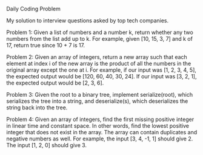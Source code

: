 Daily Coding Problem

My solution to interview questions asked by top tech companies.

Problem 1:
Given a list of numbers and a number k, return whether any two numbers from the list add up to k.
For example, given [10, 15, 3, 7] and k of 17, return true since 10 + 7 is 17.

Problem 2:
Given an array of integers, return a new array such that each element at index i of the new array is the product of 
all the numbers in the original array except the one at i.
For example, if our input was [1, 2, 3, 4, 5], the expected output would be [120, 60, 40, 30, 24]. 
If our input was [3, 2, 1], the expected output would be [2, 3, 6].

Problem 3:
Given the root to a binary tree, implement serialize(root), which serializes the tree into a string, and deserialize(s), 
which deserializes the string back into the tree.

Problem 4:
Given an array of integers, find the first missing positive integer in linear time and constant space. 
In other words, find the lowest positive integer that does not exist in the array. 
The array can contain duplicates and negative numbers as well.
For example, the input [3, 4, -1, 1] should give 2. The input [1, 2, 0] should give 3.
